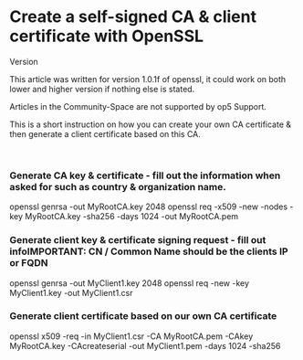# Create a self-signed CA & client certificate with OpenSSL

Version

This article was written for version 1.0.1f of openssl, it could work on both lower and higher version if nothing else is stated.

Articles in the Community-Space are not supported by op5 Support.

This is a short instruction on how you can create your own CA certificate & then generate a client certificate based on this CA.

 

### Generate CA key & certificate - fill out the information when asked for such as country & organization name.

openssl genrsa -out MyRootCA.key 2048
openssl req -x509 -new -nodes -key MyRootCA.key -sha256 -days 1024 -out MyRootCA.pem

### Generate client key & certificate signing request - fill out infoIMPORTANT: CN / Common Name should be the clients IP or FQDN

openssl genrsa -out MyClient1.key 2048
openssl req -new -key MyClient1.key -out MyClient1.csr

### Generate client certificate based on our own CA certificate

openssl x509 -req -in MyClient1.csr -CA MyRootCA.pem -CAkey MyRootCA.key -CAcreateserial -out MyClient1.pem -days 1024 -sha256

